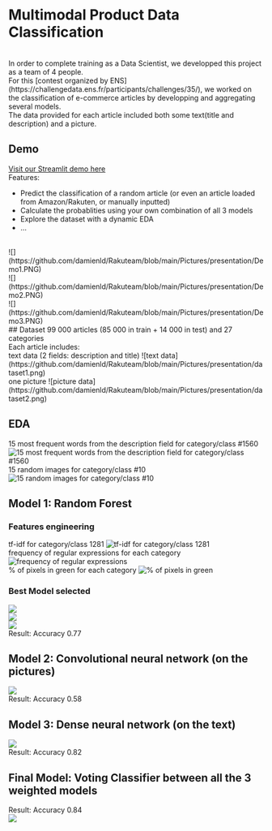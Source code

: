 # Multimodal Product Data Classification
<br>
In order to complete training as a Data Scientist, we developped this project as a team of 4 people.<br>
For this [contest organized by ENS](https://challengedata.ens.fr/participants/challenges/35/), we worked on the classification of e-commerce articles by developping and aggregating several models.<br>
The data provided for each article included both some text(title and description) and a picture.

## Demo 
[Visit our Streamlit demo here](https://share.streamlit.io/damienld/rakuteam/main/Streamlit_rakuten/demo_rakuten.py) <br>
Features:
- Predict the classification of a random article (or even an article loaded from Amazon/Rakuten, or manually inputted)
- Calculate the probablities using your own combination of all 3 models
- Explore the dataset with a dynamic EDA
- ...
<br>
![](https://github.com/damienld/Rakuteam/blob/main/Pictures/presentation/Demo1.PNG)<br>
![](https://github.com/damienld/Rakuteam/blob/main/Pictures/presentation/Demo2.PNG)<br>
![](https://github.com/damienld/Rakuteam/blob/main/Pictures/presentation/Demo3.PNG)<br>
## Dataset
99 000 articles (85 000 in train + 14 000 in test) and 27 categories<br>
Each article includes:<br>
text data (2 fields: description and title)
![text data](https://github.com/damienld/Rakuteam/blob/main/Pictures/presentation/dataset1.png)<br>
one picture
![picture data](https://github.com/damienld/Rakuteam/blob/main/Pictures/presentation/dataset2.png)

## EDA
15 most frequent words from the description field for category/class #1560
![15 most frequent words from the description field for category/class #1560](https://github.com/damienld/Rakuteam/blob/main/Pictures/presentation/EDA1.png)<br>
15 random images for category/class #10
![15 random images for category/class #10](https://github.com/damienld/Rakuteam/blob/main/Pictures/presentation/EDA2.png)<br>

## Model 1: Random Forest

### Features engineering
tf-idf for category/class 1281
![tf-idf for category/class 1281](https://github.com/damienld/Rakuteam/blob/main/Pictures/presentation/tdidf.png)<br>
frequency of regular expressions for each category
![frequency of regular expressions](https://github.com/damienld/Rakuteam/blob/main/Pictures/presentation/regex.png)<br>
% of pixels in green for each category
![% of pixels in green](https://github.com/damienld/Rakuteam/blob/main/Pictures/presentation/pixelsrgb.png)<br>
### Best Model selected
![](https://github.com/damienld/Rakuteam/blob/main/Pictures/presentation/ML1.png)<br>
![](https://github.com/damienld/Rakuteam/blob/main/Pictures/presentation/ML2.png)<br>
![](https://github.com/damienld/Rakuteam/blob/main/Pictures/presentation/ML3.png)<br>
Result: Accuracy 0.77
## Model 2: Convolutional neural network (on the pictures)
![](https://github.com/damienld/Rakuteam/blob/main/Pictures/presentation/cnn.png)<br>
Result: Accuracy 0.58 
## Model 3: Dense neural network (on the text)
![](https://github.com/damienld/Rakuteam/blob/main/Pictures/presentation/dnn.png)<br>
Result: Accuracy 0.82
## Final Model: Voting Classifier between all the 3 weighted models
Result: Accuracy 0.84<br>
![](https://github.com/damienld/Rakuteam/blob/main/Pictures/presentation/voting.jpeg)
